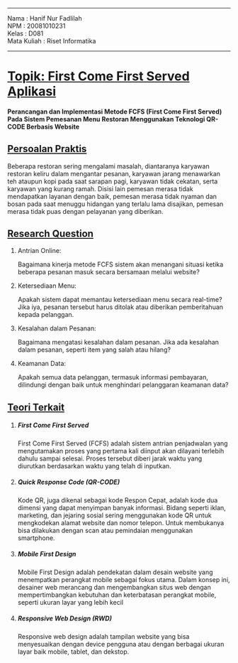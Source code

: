 
<hr>

Nama : Hanif Nur Fadlilah <br>
NPM : 20081010231 <br>
Kelas : D081 <br>
Mata Kuliah : Riset Informatika
<hr>

<h1>
    <u>Topik: First Come First Served Aplikasi</u>
</h1>

<h4>Perancangan dan Implementasi Metode FCFS (First Come First Served) Pada Sistem Pemesanan Menu Restoran Menggunakan Teknologi QR-CODE Berbasis Website</h4>

<h2>
    <u>Persoalan Praktis</u>
</h2>

<p>Beberapa restoran sering mengalami masalah,
diantaranya karyawan restoran keliru dalam mengantar pesanan, karyawan
jarang menawarkan teh ataupun kopi pada saat sarapan pagi, karyawan tidak
cekatan, serta karyawan yang kurang ramah. Disisi lain pemesan merasa tidak
mendapatkan layanan dengan baik, pemesan merasa tidak nyaman dan bosan pada 
saat menuggu hidangan yang terlalu lama disajikan, pemesan merasa tidak puas
dengan pelayanan yang diberikan.</p>

<h2>
    <u>Research Question</u>
</h2>

<ol>
    <li>
        <p>Antrian Online:</p>
        <span>Bagaimana kinerja metode FCFS sistem akan menangani situasi ketika beberapa pesanan masuk secara bersamaan melalui website?</span>
    </li>
    <li>
        <p>Ketersediaan Menu:</p>
        <span>Apakah sistem dapat memantau ketersediaan menu secara real-time? Jika iya, pesanan tersebut harus ditolak atau diberikan pemberitahuan kepada pelanggan.</span>
    </li>
    <li>
        <p>Kesalahan dalam Pesanan:</p>
        <span>Bagaimana mengatasi kesalahan dalam pesanan. Jika ada kesalahan dalam pesanan, seperti item yang salah atau hilang?</span>
    </li>
    <li>
        <p>Keamanan Data:</p>
        <span>Apakah semua data pelanggan, termasuk informasi pembayaran, dilindungi dengan baik untuk menghindari pelanggaran keamanan data?</span>
    </li>
</ol>

<h2>
    <u>Teori Terkait</u>
</h2>

<ol>
    <li>
        <h5>First Come First Served</h5>
        <span>First Come First Served (FCFS) adalah sistem antrian penjadwalan yang mengutamakan proses yang pertama kali diinput akan dilayani terlebih dahulu sampai selesai. Proses tersebut diberi jarak waktu yang diurutkan berdasarkan waktu yang telah di inputkan.</span>
    </li>
    <li>
        <h5>Quick Response Code (QR-CODE)</h5>
        <span>Kode QR, juga dikenal sebagai kode Respon Cepat, adalah kode dua dimensi yang dapat menyimpan banyak informasi. Bidang seperti iklan, marketing, dan jejaring sosial sering menggunakan kode QR untuk mengkodekan alamat website dan nomor telepon. Untuk membukanya bisa dilakukan dengan scan  atau pemindaian menggunakan smartphone.</span>
    </li>
     <li>
        <h5>Mobile First Design</h5>
        <span>Mobile First Design adalah pendekatan dalam desain website yang menempatkan perangkat mobile sebagai fokus utama. Dalam konsep ini, desainer web merancang dan mengembangkan situs web dengan mempertimbangkan kebutuhan dan keterbatasan perangkat mobile, seperti ukuran layar yang lebih kecil</span>
    </li>
    <li>
        <h5>Responsive Web Design (RWD)</h5>
        <span>Responsive web design adalah tampilan website yang bisa menyesuaikan dengan device pengguna atau dengan berbagai ukuran layar baik mobile, tablet, dan dekstop.</span>
    </li>

</ol>

